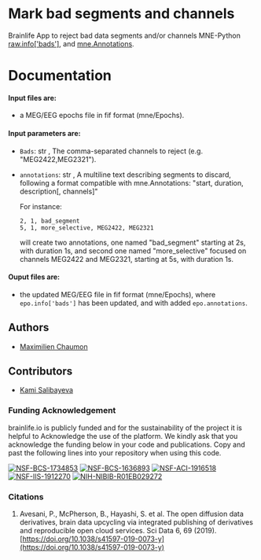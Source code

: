# Mark bad segments and channels

Brainlife App to reject bad data segments and/or channels MNE-Python [raw.info['bads']](https://mne.tools/stable/auto_tutorials/preprocessing/15_handling_bad_channels.html), and [mne.Annotations](https://mne.tools/stable/generated/mne.Annotations.html#mne-annotations).

# Documentation

#### Input files are:
* a MEG/EEG epochs file in fif format (mne/Epochs).

#### Input parameters are:
* ` Bads `:  str ,  The comma-separated channels to reject (e.g. "MEG2422,MEG2321").
* ` annotations `:  str , A multiline text describing segments to discard, following a format compatible with mne.Annotations:
    "start, duration, description[, channels]"

    For instance:
      
      2, 1, bad_segment
      5, 1, more_selective, MEG2422, MEG2321
      
    will create two annotations, one named "bad_segment" starting at 2s, with duration 1s, and second one named "more_selective" focused on channels MEG2422 and MEG2321, starting at 5s, with duration 1s.

#### Ouput files are:
  * the updated MEG/EEG file in fif format (mne/Epochs), where `epo.info['bads']` has been updated, and with added `epo.annotations`.

## Authors
- [Maximilien Chaumon](maximilien.chaumon@icm-institute.org)

## Contributors
- [Kami Salibayeva](ksalibay@iu.edu)


### Funding Acknowledgement
brainlife.io is publicly funded and for the sustainability of the project it is helpful to Acknowledge the use of the platform. We kindly ask that you acknowledge the funding below in your code and publications. Copy and past the following lines into your repository when using this code.

[![NSF-BCS-1734853](https://img.shields.io/badge/NSF_BCS-1734853-blue.svg)](https://nsf.gov/awardsearch/showAward?AWD_ID=1734853)
[![NSF-BCS-1636893](https://img.shields.io/badge/NSF_BCS-1636893-blue.svg)](https://nsf.gov/awardsearch/showAward?AWD_ID=1636893)
[![NSF-ACI-1916518](https://img.shields.io/badge/NSF_ACI-1916518-blue.svg)](https://nsf.gov/awardsearch/showAward?AWD_ID=1916518)
[![NSF-IIS-1912270](https://img.shields.io/badge/NSF_IIS-1912270-blue.svg)](https://nsf.gov/awardsearch/showAward?AWD_ID=1912270)
[![NIH-NIBIB-R01EB029272](https://img.shields.io/badge/NIH_NIBIB-R01EB029272-green.svg)](https://grantome.com/grant/NIH/R01-EB029272-01)

### Citations
1. Avesani, P., McPherson, B., Hayashi, S. et al. The open diffusion data derivatives, brain data upcycling via integrated publishing of derivatives and reproducible open cloud services. Sci Data 6, 69 (2019). [https://doi.org/10.1038/s41597-019-0073-y](https://doi.org/10.1038/s41597-019-0073-y)


